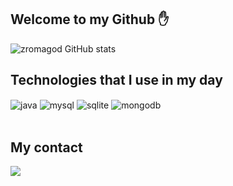 ## Welcome to my Github ✋

![zromagod GitHub stats](https://github-readme-stats.vercel.app/api?username=zromagod&show_icons=true&theme=dracula&count_private=true)

## Technologies that I use in my day

<div style="display: inline_block">
  <img align="center" alt="java" src="https://img.shields.io/badge/Java-ED8B00?style=for-the-badge&logo=openjdk&logoColor=white" />
  <img align="center" alt="mysql" src="https://img.shields.io/badge/MySQL-00000F?style=for-the-badge&logo=mysql&logoColor=white" />
  <img align="center" alt="sqlite" src="https://img.shields.io/badge/SQLite-07405E?style=for-the-badge&logo=sqlite&logoColor=white" />
  <img align="center" alt="mongodb" src="https://img.shields.io/badge/MongoDB-4EA94B?style=for-the-badge&logo=mongodb&logoColor=white" />
</div><br/>

## My contact 

<a href="https://discord.com/users/390885677429948417" target="_blank"><img src="https://img.shields.io/badge/Discord-7289DA?style=for-the-badge&logo=discord&logoColor=white" target="_blank"></a>
